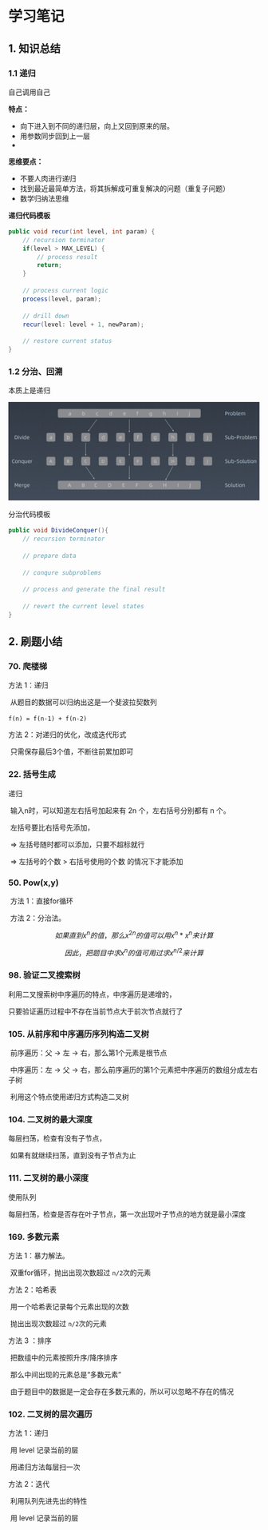# 学习笔记

## 1. 知识总结

### 1.1 递归

自己调用自己

**特点：**

- 向下进入到不同的递归层，向上又回到原来的层。
- 用参数同步回到上一层
- 



**思维要点：**

- 不要人肉进行递归
- 找到最近最简单方法，将其拆解成可重复解决的问题（重复子问题）
- 数学归纳法思维



**递归代码模板**

```c#
public void recur(int level, int param) {
    // recursion terminator
    if(level > MAX_LEVEL) {
        // process result
        return;
    }
    
    // process current logic
    process(level, param);
    
    // drill down
    recur(level: level + 1, newParam);
    
    // restore current status
}
```



### 1.2 分治、回溯

本质上是递归

![](images/01.png)

分治代码模板

```c#
public void DivideConquer(){
    // recursion terminator 
    
    // prepare data
    
    // conqure subproblems 
    
    // process and generate the final result
    
    // revert the current level states
}
```





## 2. 刷题小结

### 70. 爬楼梯

方法 1：递归

​    从题目的数据可以归纳出这是一个斐波拉契数列

   `f(n) = f(n-1) + f(n-2)`

方法 2：对递归的优化，改成迭代形式

​    只需保存最后3个值，不断往前累加即可

### 22. 括号生成

递归

​     输入n时，可以知道左右括号加起来有 2n 个，左右括号分别都有 n 个。

​    左括号要比右括号先添加，

​                =>  左括号随时都可以添加，只要不超标就行

​               =>  左括号的个数 > 右括号使用的个数 的情况下才能添加

### 50. Pow(x,y)

​    方法 1：直接for循环

​    方法 2：分治法。

$$
如果直到 x^n 的值，那么 x^{2n} 的值可以用 x^n * x^n 来计算
$$

$$
因此，把题目中求 x^n 的值可用过求 x^{n/2} 来计算
$$

### 98. 验证二叉搜索树

利用二叉搜索树中序遍历的特点，中序遍历是递增的，

只要验证遍历过程中不存在当前节点大于前次节点就行了



### 105. 从前序和中序遍历序列构造二叉树

​    前序遍历：父 -> 左 -> 右，那么第1个元素是根节点

​    中序遍历：左 -> 父 -> 右，那么前序遍历的第1个元素把中序遍历的数组分成左右子树

​     利用这个特点使用递归方式构造二叉树



### 104. 二叉树的最大深度

   每层扫荡，检查有没有子节点，

​    如果有就继续扫荡，直到没有子节点为止

### 111. 二叉树的最小深度

使用队列

每层扫荡，检查是否存在叶子节点，第一次出现叶子节点的地方就是最小深度



### 169. 多数元素

方法 1：暴力解法。

​    双重for循环，抛出出现次数超过 `n/2`次的元素

方法 2：哈希表

​     用一个哈希表记录每个元素出现的次数

​     抛出出现次数超过 `n/2`次的元素

方法 3 ：排序

​      把数组中的元素按照升序/降序排序

​      那么中间出现的元素总是“多数元素”

​      由于题目中的数据是一定会存在多数元素的，所以可以忽略不存在的情况



### 102. 二叉树的层次遍历

方法 1：递归

​     用 level 记录当前的层

​    用递归方法每层扫一次

方法 2：迭代

​      利用队列先进先出的特性

​       用 level 记录当前的层